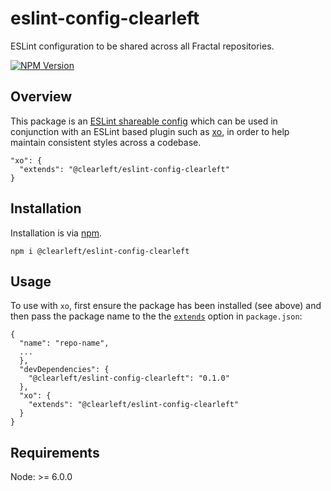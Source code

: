 # eslint-config-clearleft

ESLint configuration to be shared across all Fractal repositories.

[![NPM Version](https://img.shields.io/npm/v/@clearleft/eslint-config-clearleft.svg?style=flat-square)](https://www.npmjs.com/package/@clearleft/eslint-config-clearleft)

## Overview

This package is an [ESLint shareable config](http://eslint.org/docs/developer-guide/shareable-configs) which can be used in conjunction with an ESLint based plugin such as [xo](https://github.com/sindresorhus/xo), in order to help maintain consistent styles across a codebase.

```
"xo": {
  "extends": "@clearleft/eslint-config-clearleft"
}
```

## Installation

Installation is via [npm](https://www.npmjs.com/).

`npm i @clearleft/eslint-config-clearleft`


## Usage
To use with `xo`, first ensure the package has been installed (see above) and then pass the package name to the the [`extends`](https://github.com/sindresorhus/xo#extends) option in `package.json`:

```
{
  "name": "repo-name",
  ...
  },
  "devDependencies": {
    "@clearleft/eslint-config-clearleft": "0.1.0"
  },
  "xo": {
    "extends": "@clearleft/eslint-config-clearleft"
  }
}
```

## Requirements
Node: >= 6.0.0
